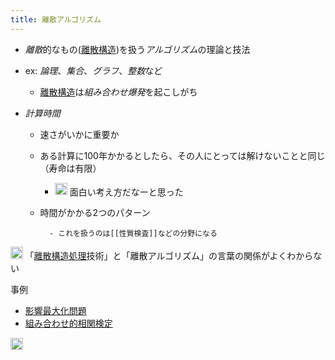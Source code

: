 ```yaml
---
title: 離散アルゴリズム
---
```


* *離散*的なもの([離散構造](%E9%9B%A2%E6%95%A3%E6%A7%8B%E9%80%A0.md))を扱う*アルゴリズム*の理論と技法

* ex: *論理*、*集合*、*グラフ*、*整数*など
  
  * [離散構造](%E9%9B%A2%E6%95%A3%E6%A7%8B%E9%80%A0.md)は*組み合わせ爆発*を起こしがち
* *計算時間*
  
  * 速さがいかに重要か
  
  * ある計算に100年かかるとしたら、その人にとっては解けないことと同じ（寿命は有限）
    
    * <img src='https://scrapbox.io/api/pages/blu3mo-public/blu3mo/icon' alt='blu3mo.icon' height="19.5"/> 面白い考え方だなーと思った
  * 時間がかかる2つのパターン
    
    ````
      - これを扱うのは[[性質検査]]などの分野になる
    ````

<img src='https://scrapbox.io/api/pages/blu3mo-public/blu3mo/icon' alt='blu3mo.icon' height="19.5"/> 「[離散構造処理](%E9%9B%A2%E6%95%A3%E6%A7%8B%E9%80%A0%E5%87%A6%E7%90%86.md)技術」と「離散アルゴリズム」の言葉の関係がよくわからない

事例

* [影響最大化問題](%E5%BD%B1%E9%9F%BF%E6%9C%80%E5%A4%A7%E5%8C%96%E5%95%8F%E9%A1%8C.md)
* [組み合わせ的相関検定](%E7%B5%84%E3%81%BF%E5%90%88%E3%82%8F%E3%81%9B%E7%9A%84%E7%9B%B8%E9%96%A2%E6%A4%9C%E5%AE%9A.md)

<img src='https://scrapbox.io/api/pages/blu3mo-public/情報科学の達人/icon' alt='情報科学の達人.icon' height="19.5"/>

